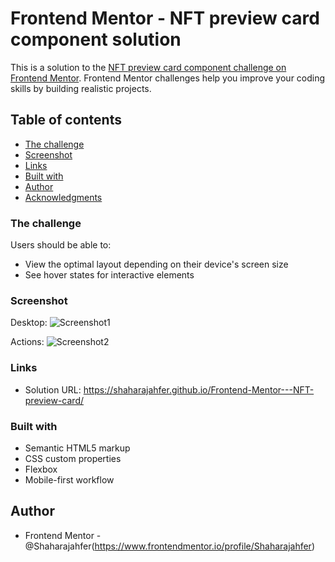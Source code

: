 # Frontend Mentor - NFT preview card component solution

This is a solution to the [NFT preview card component challenge on Frontend Mentor](https://www.frontendmentor.io/challenges/nft-preview-card-component-SbdUL_w0U). Frontend Mentor challenges help you improve your coding skills by building realistic projects.

## Table of contents
  - [The challenge](#the-challenge)
  - [Screenshot](#screenshot)
  - [Links](#links)
  - [Built with](#built-with)
- [Author](#author)
- [Acknowledgments](#acknowledgments)

### The challenge

Users should be able to:

- View the optimal layout depending on their device's screen size
- See hover states for interactive elements

### Screenshot

Desktop:
![Screenshot1](https://user-images.githubusercontent.com/91204022/149536398-e400a4e5-ad01-449e-98b3-76575232026f.png)

Actions:
![Screenshot2](https://user-images.githubusercontent.com/91204022/149535695-efd94c2f-c44b-4283-b009-ea332bb522ac.png)

### Links

- Solution URL: https://shaharajahfer.github.io/Frontend-Mentor---NFT-preview-card/

### Built with

- Semantic HTML5 markup
- CSS custom properties
- Flexbox
- Mobile-first workflow

## Author

- Frontend Mentor - @Shaharajahfer(https://www.frontendmentor.io/profile/Shaharajahfer)
